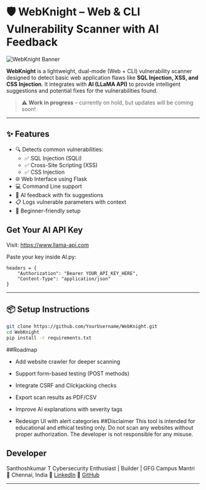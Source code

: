 # 🛡️ WebKnight – Web & CLI Vulnerability Scanner with AI Feedback

![WebKnight Banner](https://github.com/ELMERIKH/Web-AI-Scanner/assets/96123439/39a147e4-6514-4772-8f4f-773beab046b9)

**WebKnight** is a lightweight, dual-mode (Web + CLI) vulnerability scanner designed to detect basic web application flaws like **SQL Injection, XSS, and CSS Injection**. It integrates with **AI (LLaMA API)** to provide intelligent suggestions and potential fixes for the vulnerabilities found.

> ⚠️ **Work in progress** – currently on hold, but updates will be coming soon!

---

## ✨ Features

- 🔍 Detects common vulnerabilities:
  - ✅ SQL Injection (SQLi)
  - ✅ Cross-Site Scripting (XSS)
  - ✅ CSS Injection
- 🌐 Web Interface using Flask
- 💻 Command Line support
- 🤖 AI feedback with fix suggestions
- 📋 Logs vulnerable parameters with context
- 🚀 Beginner-friendly setup

## Get Your AI API Key

Visit: https://www.llama-api.com

Paste your key inside AI.py:
```
headers = {
    "Authorization": "Bearer YOUR_API_KEY_HERE",
    "Content-Type": "application/json"
}
```
---

## 📦 Setup Instructions

```bash
git clone https://github.com/YourUsername/WebKnight.git
cd WebKnight
pip install -r requirements.txt
```
##Roadmap
-  Add website crawler for deeper scanning

- Support form-based testing (POST methods)

- Integrate CSRF and Clickjacking checks

- Export scan results as PDF/CSV

- Improve AI explanations with severity tags

- Redesign UI with alert categories
##Disclaimer
This tool is intended for educational and ethical testing only.
Do not scan any websites without proper authorization.
The developer is not responsible for any misuse.

## Developer
Santhoshkumar T
Cybersecurity Enthusiast | Builder | GFG Campus Mantri
📍 Chennai, India
🔗 [LinkedIn](https://www.linkedin.com/in/santhoshkumar-cyberexpert/)
🔗 [GitHub](https://github.com/santhosheyzz)

---


